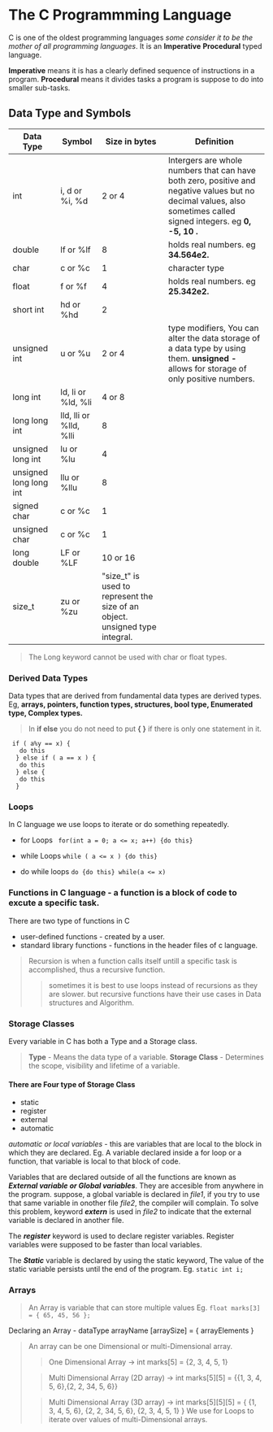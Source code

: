 # The C Programmming Language

C is one of the oldest programming languages *some consider it to be the mother of all programming languages*.
It is an **Imperative** **Procedural** typed language.

**Imperative** means it is has a clearly defined sequence of instructions in a program.
**Procedural** means it divides tasks a program is suppose to do into smaller sub-tasks.

## Data Type and Symbols

| Data Type | Symbol | Size in bytes | Definition |
| ------ | ------| ------ | ------ |
| int | i, d or %i, %d | 2 or 4 | Intergers are whole numbers that can have both zero, positive and negative values but no decimal values, also sometimes called signed integers. eg **0, -5, 10 .** 
| double | lf or %lf | 8 | holds real numbers. eg **34.564e2.** 
| char | c or %c | 1 | character type
| float | f or %f | 4 | holds real numbers. eg **25.342e2.**
| short int | hd or %hd | 2 | 
| unsigned int | u or %u | 2 or 4 | type modifiers, You can  alter the data storage of a data type by using them. **unsigned -** allows for storage of only positive numbers. 
| long int | ld, li or %ld, %li | 4 or 8 |
| long long int | lld, lli or %lld, %lli | 8 |
| unsigned long int | lu or %lu | 4 |
| unsigned long long int | llu or %llu | 8 |
| signed char | c or %c | 1 |
| unsigned char | c or %c | 1 |
| long double | LF or %LF | 10 or 16 |
| size_t | zu or %zu | "size_t" is used to represent the size of an object. unsigned type integral.

> The Long keyword cannot be used with char or float types.


### Derived Data Types
Data types that are derived from fundamental data types are derived types. Eg, **arrays, pointers, function types, structures, bool type, Enumerated type, Complex types.**

> In **if else** you do not need to put **{ }** if there is only one statement in it.

``` 
 if ( a%y == x) {
   do this
  } else if ( a == x ) {
   do this
  } else {
   do this
  }
```

### Loops

In C language we use loops to iterate or do something repeatedly.

* for Loops 
` for(int a = 0; a <= x; a++) {do this}`

* while Loops
`while ( a <= x ) {do this}`

* do while loops
`do {do this} while(a <= x)`

### Functions in C language - a function is a block of code to excute a specific task.
There are two type of functions in C 
* user-defined functions - created by a user.
* standard library functions - functions in the header files of c language.

> Recursion is when a function calls itself untill a specific task is accomplished, thus a recursive function.
>> sometimes it is best to use loops instead of recursions as they are slower.
>> but recursive functions have their use cases in Data structures and Algorithm.

### Storage Classes

Every variable in C has both a Type and a Storage class.
> **Type** - Means the data type of a variable.
> **Storage Class** - Determines the scope, visibility and lifetime of a variable.

#### There are Four type of Storage Class

- static
- register
- external
- automatic

*automatic or local variables* - this are variables that are local to the block in which they are declared. Eg. A variable declared inside a for loop or a function, that variable is local to that block of code.

Variables that are declared outside of all the functions are known as ***External variable or Global variables***. They are accesible from anywhere in the program. suppose, a global variable is declared in *file1*, if you try to  use that same variable in onother file *file2*, the compiler will complain. To solve this problem, keyword ***extern*** is used in *file2* to indicate that the external variable is declared in another file.

The ***register*** keyword is used to declare register variables. Register variables were supposed to be faster than local variables.

The ***Static*** variable is declared by using the static keyword, The value of the static variable persists until the end of the program. Eg. `static int i;`

### Arrays 

> An Array is variable that can store multiple values Eg. `float marks[3] = { 65, 45, 56 };`

Declaring an Array - dataType arrayName [arraySize] = { arrayElements }

> An array can be one Dimensional or multi-Dimensional array.
>
>> One Dimensional Array -> int marks[5] = {2, 3, 4, 5, 1}
>
>> Multi Dimensional Array (2D array) -> int marks[5][5] = {{1, 3, 4, 5, 6},{2, 2, 34, 5, 6}}
> 
>> Multi Dimensional Array (3D array) -> int marks[5][5][5] = { {1, 3, 4, 5, 6}, {2, 2, 34, 5, 6}, {2, 3, 4, 5, 1} }
> We use for Loops to iterate over values of multi-Dimensional arrays.














                                                                      
